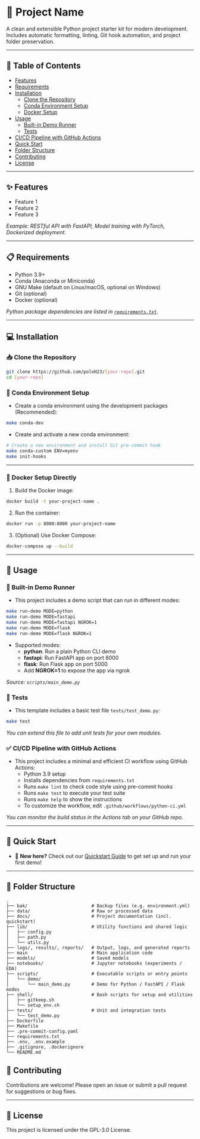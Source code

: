 # 📌 Project Name

A clean and extensible Python project starter kit for modern development.  
Includes automatic formatting, linting, Git hook automation, and project folder preservation.

---

## 📝 Table of Contents

- [Features](#-features)
- [Requirements](#-requirements)
- [Installation](#-installation)
  - [Clone the Repository](#-clone-the-repository)
  - [Conda Environment Setup](#-conda-environment-setup)
  - [Docker Setup](#-docker-setup-directly)
- [Usage](#-usage)
  - [Built-in Demo Runner](#-built-in-demo-runner)
  - [Tests](#-tests)
- [CI/CD Pipeline with GitHub Actions](#-cicd-pipeline-with-gitHub-actions)
- [Quick Start](#-quick-start)
- [Folder Structure](#-folder-structure)
- [Contributing](#-contributing)
- [License](#-license)

---

## ✨ Features

- Feature 1
- Feature 2
- Feature 3  

*Example: RESTful API with FastAPI, Model training with PyTorch, Dockerized deployment.*

---

## 📋 Requirements

- Python 3.9+
- Conda (Anaconda or Miniconda)
- GNU Make (default on Linux/macOS, optional on Windows)
- Git (optional)
- Docker (optional)

*Python package dependencies are listed in [`requirements.txt`](./requirements.txt).*

---

## 💻 Installation

### 📥 Clone the Repository

```bash
git clone https://github.com/poloH23/[your-repo].git
cd [your-repo]
```

### 🐍 Conda Environment Setup

* Create a conda environment using the development packages (Recommended):
```bash
make conda-dev
```

* Create and activate a new conda environment:
```bash
# Create a new environment and install Git pre-commit hook
make conda-custom ENV=myenv
make init-hooks
```

---

### 🐳 Docker Setup Directly

1. Build the Docker image:
```bash
docker build -t your-project-name .
```

2. Run the container:
```bash
docker run -p 8000:8000 your-project-name
```

3. (Optional) Use Docker Compose:
```bash
docker-compose up --build
```

---

## 🚀 Usage

### 🧪 Built-in Demo Runner

* This project includes a demo script that can run in different modes:

```bash
make run-demo MODE=python
make run-demo MODE=fastapi
make run-demo MODE=fastapi NGROK=1
make run-demo MODE=flask
make run-demo MODE=flask NGROK=1
```

* Supported modes:
  * **python**: Run a plain Python CLI demo
  * **fastapi**: Run FastAPI app on port 8000
  * **flask**: Run Flask app on port 5000
  * Add **NGROK=1** to expose the app via ngrok

*Source: `scripts/main_demo.py`*

### 🧪 Tests

* This template includes a basic test file `tests/test_demo.py`:

```bash
make test
```

*You can extend this file to add unit tests for your own modules.*

### ✅ CI/CD Pipeline with GitHub Actions

* This project includes a minimal and efficient CI workflow using GitHub Actions:
  * Python 3.9 setup
  * Installs dependencies from `requirements.txt`
  * Runs `make lint` to check code style using pre-commit hooks
  * Runs `make test` to execute your test suite
  * Runs `make help` to show the instructions
  * To customize the workflow, edit `.github/workflows/python-ci.yml`

*You can monitor the build status in the Actions tab on your GitHub repo.*

---

## 🎥 Quick Start

* 📘 **New here?** Check out our [Quickstart Guide](docs/quickstart.md) to get set up and run your first demo!

---

## 📁 Folder Structure

```text
.
├── bak/                        # Backup files (e.g. environment.yml)
├── data/                       # Raw or processed data
├── docs/                       # Project documentation (incl. quickstart)
├── lib/                        # Utility functions and shared logic
│   ├── config.py
│   ├── path.py
│   └── utils.py
├── logs/, results/, reports/   # Output, logs, and generated reports
├── main                        # Main application code
├── models/                     # Saved models
├── notebooks/                  # Jupyter notebooks (experiments / EDA)
├── scripts/                    # Executable scripts or entry points
│   └── demo/
│       └── main_demo.py        # Demo for Python / FastAPI / Flask modes
├── shell/                      # Bash scripts for setup and utilities
│   ├── gitkeep.sh
│   └── setup_env.sh
├── tests/                      # Unit and integration tests
│   └── test_demo.py
├── Dockerfile
├── Makefile
├── .pre-commit-config.yaml
├── requirements.txt
├── .env, .env.example
├── .gitignore, .dockerignore
└── README.md
```

## 🤝 Contributing

Contributions are welcome! Please open an issue or submit a pull request for suggestions or bug fixes.

---

## 📄 License

This project is licensed under the GPL-3.0 License.
